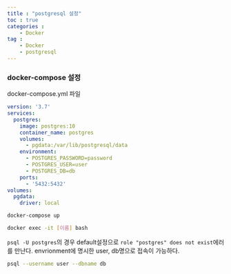 ```yaml
---
title : "postgresql 설정"
toc : true
categories :
    - Docker
tag :
    - Docker
    - postgresql
---
```


### docker-compose 설정

docker-compose.yml 파일

```yaml
version: '3.7'
services:
  postgres:
    image: postgres:10
    container_name: postgres
    volumes:
      - pgdata:/var/lib/postgresql/data
    environment:
      - POSTGRES_PASSWORD=password
      - POSTGRES_USER=user
      - POSTGRES_DB=db
    ports:
      - '5432:5432'
volumes:
  pgdata:
    driver: local

```

```bash
docker-compose up
```

```bash
docker exec -it [이름] bash
```

`psql -U postgres`의 경우 default설정으로 `role "postgres" does not exist`에러를 만난다. 
envrionment에 명시한 user, db명으로 접속이 가능하다.

```bash
psql --username user --dbname db
```
